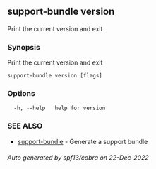 ## support-bundle version

Print the current version and exit

### Synopsis

Print the current version and exit

```
support-bundle version [flags]
```

### Options

```
  -h, --help   help for version
```

### SEE ALSO

* [support-bundle](support-bundle.md)	 - Generate a support bundle

###### Auto generated by spf13/cobra on 22-Dec-2022
